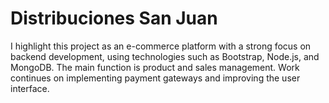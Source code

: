 # Distribuciones San Juan
I highlight this project as an e-commerce platform with a strong focus on backend development, using technologies such as Bootstrap, Node.js, and MongoDB. 
The main function is product and sales management. 
Work continues on implementing payment gateways and improving the user interface.
